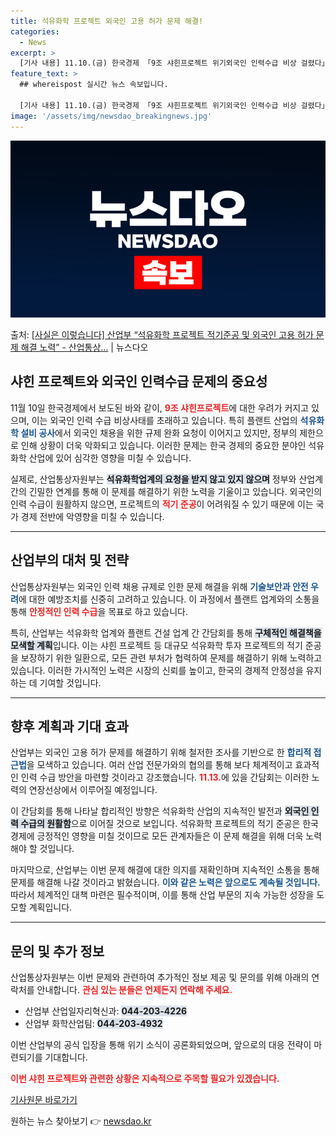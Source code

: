 ```yaml
---
title: 석유화학 프로젝트 외국인 고용 허가 문제 해결!
categories:
  - News
excerpt: >
  [기사 내용] 11.10.(금) 한국경제 「9조 샤힌프로젝트 위기외국인 인력수급 비상 걸렸다」에서는 플랜트업…
feature_text: >
  ## whereispost 실시간 뉴스 속보입니다.

  [기사 내용] 11.10.(금) 한국경제 「9조 샤힌프로젝트 위기외국인 인력수급 비상 걸렸다」에서는 플랜트업…
image: '/assets/img/newsdao_breakingnews.jpg'
---
```


![뉴스다오 속보](/assets/img/newsdao_breakingnews.jpg)

<p>출처: <a href="https://newsdao.kr/2506" rel="dofollow">[사실은 이렇습니다] 산업부 “석유화학 프로젝트 적기준공 및 외국인 고용 허가 문제 해결 노력” - 산업통상…</a> | 뉴스다오</p>

<h2 data-ke-size="size26">샤힌 프로젝트와 외국인 인력수급 문제의 중요성</h2>

<p data-ke-size="size16">11월 10일 한국경제에서 보도된 바와 같이, <b><span style="color: #ee2323;">9조 샤힌프로젝트</span></b>에 대한 우려가 커지고 있으며, 이는 외국인 인력 수급 비상사태를 초래하고 있습니다. 특히 플랜트 산업의 <b><span style="color: #1a5490;">석유화학 설비 공사</span></b>에서 외국인 채용을 위한 규제 완화 요청이 이어지고 있지만, 정부의 제한으로 인해 상황이 더욱 악화되고 있습니다. 이러한 문제는 한국 경제의 중요한 분야인 석유화학 산업에 있어 심각한 영향을 미칠 수 있습니다. </p>

<p data-ke-size="size16">실제로, 산업통상자원부는 <b><span style="background-color: #21538527;">석유화학업계의 요청을 받지 않고 있지 않으며</span></b> 정부와 산업계 간의 긴밀한 연계를 통해 이 문제를 해결하기 위한 노력을 기울이고 있습니다. 외국인의 인력 수급이 원활하지 않으면, 프로젝트의 <b><span style="color: #ee2323;">적기 준공</span></b>이 어려워질 수 있기 때문에 이는 국가 경제 전반에 악영향을 미칠 수 있습니다.</p>

<hr />

<h2 data-ke-size="size26">산업부의 대처 및 전략</h2>

<p data-ke-size="size16">산업통상자원부는 외국인 인력 채용 규제로 인한 문제 해결을 위해 <b><span style="color: #1a5490;">기술보안과 안전 우려</span></b>에 대한 예방조치를 신중히 고려하고 있습니다. 이 과정에서 플랜트 업계와의 소통을 통해 <b><span style="color: #ee2323;">안정적인 인력 수급</span></b>을 목표로 하고 있습니다.</p>

<p data-ke-size="size16">특히, 산업부는 석유화학 업계와 플랜트 건설 업계 간 간담회를 통해 <b><span style="background-color: #21538527;">구체적인 해결책을 모색할 계획</span></b>입니다. 이는 샤힌 프로젝트 등 대규모 석유화학 투자 프로젝트의 적기 준공을 보장하기 위한 일환으로, 모든 관련 부처가 협력하여 문제를 해결하기 위해 노력하고 있습니다. 이러한 가시적인 노력은 시장의 신뢰를 높이고, 한국의 경제적 안정성을 유지하는 데 기여할 것입니다.</p>

<hr />

<h2 data-ke-size="size26">향후 계획과 기대 효과</h2>

<p data-ke-size="size16">산업부는 외국인 고용 허가 문제를 해결하기 위해 철저한 조사를 기반으로 한 <b><span style="color: #1a5490;">합리적 접근법</span></b>을 모색하고 있습니다. 여러 산업 전문가와의 협의를 통해 보다 체계적이고 효과적인 인력 수급 방안을 마련할 것이라고 강조했습니다. <b><span style="color: #ee2323;">11.13.</span></b>에 있을 간담회는 이러한 노력의 연장선상에서 이루어질 예정입니다.</p>

<p data-ke-size="size16">이 간담회를 통해 나타날 합리적인 방향은 석유화학 산업의 지속적인 발전과 <b><span style="background-color: #21538527;">외국인 인력 수급의 원활함</span></b>으로 이어질 것으로 보입니다. 석유화학 프로젝트의 적기 준공은 한국 경제에 긍정적인 영향을 미칠 것이므로 모든 관계자들은 이 문제 해결을 위해 더욱 노력해야 할 것입니다.</p>

<p data-ke-size="size16">마지막으로, 산업부는 이번 문제 해결에 대한 의지를 재확인하며 지속적인 소통을 통해 문제를 해결해 나갈 것이라고 밝혔습니다. <b><span style="color: #1a5490;">이와 같은 노력은 앞으로도 계속될 것입니다.</span></b> 따라서 체계적인 대책 마련은 필수적이며, 이를 통해 산업 부문의 지속 가능한 성장을 도모할 계획입니다.</p>

<hr />

<h2 data-ke-size="size26">문의 및 추가 정보</h2>

<p data-ke-size="size16">산업통상자원부는 이번 문제와 관련하여 추가적인 정보 제공 및 문의를 위해 아래의 연락처를 안내합니다. <b><span style="color: #ee2323;">관심 있는 분들은 언제든지 연락해 주세요.</span></b></p>

<ul>
  <li>산업부 산업일자리혁신과: <b><span style="background-color: #21538527;">044-203-4226</span></b></li>
  <li>산업부 화학산업팀: <b><span style="background-color: #21538527;">044-203-4932</span></b></li>
</ul>

<p data-ke-size="size16">이번 산업부의 공식 입장을 통해 위기 소식이 공론화되었으며, 앞으로의 대응 전략이 마련되기를 기대합니다. </p>

<p data-ke-size="size16"><b><span style="color: #ee2323;">이번 샤힌 프로젝트와 관련한 상황은 지속적으로 주목할 필요가 있겠습니다.</span></b></p>

<p data-ke-size="size16"><a href="https://newsdao.kr/2506">기사원문 바로가기</a></p> 

원하는 뉴스 찾아보기 👉 <a href="https://newsdao.kr" rel="dofollow">newsdao.kr</a>


